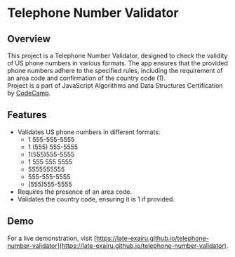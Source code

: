 # Telephone Number Validator

## Overview

This project is a Telephone Number Validator, designed to check the validity of US phone numbers in various formats. The app ensures that the provided phone numbers adhere to the specified rules, including the requirement of an area code and confirmation of the country code (1).  
Project is a part of JavaScript Algorithms and Data Structures Certification by [CodeCamp](https://www.freecodecamp.org/learn/javascript-algorithms-and-data-structures-v8/build-a-telephone-number-validator-project/build-a-telephone-number-validator).

## Features

- Validates US phone numbers in different formats:
  - 1 555-555-5555
  - 1 (555) 555-5555
  - 1(555)555-5555
  - 1 555 555 5555
  - 5555555555
  - 555-555-5555
  - (555)555-5555
- Requires the presence of an area code.
- Validates the country code, ensuring it is 1 if provided.

## Demo

For a live demonstration, visit [https://late-exairu.github.io/telephone-number-validator](https://late-exairu.github.io/telephone-number-validator).
